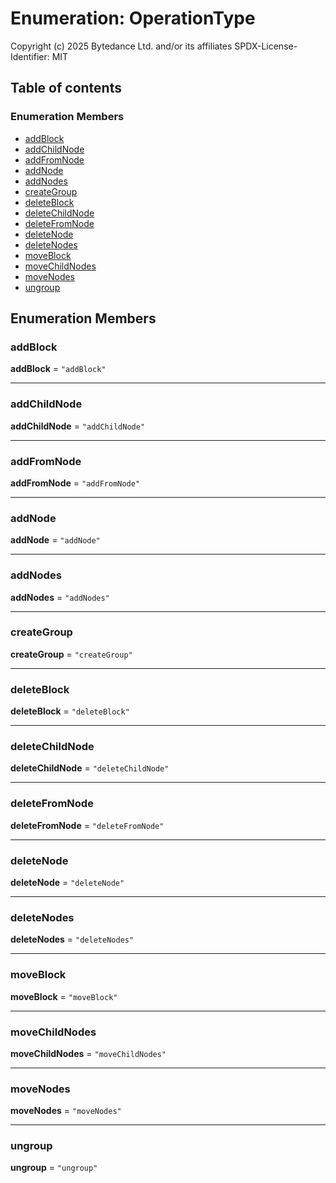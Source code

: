 # Enumeration: OperationType

Copyright (c) 2025 Bytedance Ltd. and/or its affiliates
SPDX-License-Identifier: MIT

## Table of contents

### Enumeration Members

* [addBlock](/en/auto-docs/free-layout-editor/enums/OperationType.md#addblock)
* [addChildNode](/en/auto-docs/free-layout-editor/enums/OperationType.md#addchildnode)
* [addFromNode](/en/auto-docs/free-layout-editor/enums/OperationType.md#addfromnode)
* [addNode](/en/auto-docs/free-layout-editor/enums/OperationType.md#addnode)
* [addNodes](/en/auto-docs/free-layout-editor/enums/OperationType.md#addnodes)
* [createGroup](/en/auto-docs/free-layout-editor/enums/OperationType.md#creategroup)
* [deleteBlock](/en/auto-docs/free-layout-editor/enums/OperationType.md#deleteblock)
* [deleteChildNode](/en/auto-docs/free-layout-editor/enums/OperationType.md#deletechildnode)
* [deleteFromNode](/en/auto-docs/free-layout-editor/enums/OperationType.md#deletefromnode)
* [deleteNode](/en/auto-docs/free-layout-editor/enums/OperationType.md#deletenode)
* [deleteNodes](/en/auto-docs/free-layout-editor/enums/OperationType.md#deletenodes)
* [moveBlock](/en/auto-docs/free-layout-editor/enums/OperationType.md#moveblock)
* [moveChildNodes](/en/auto-docs/free-layout-editor/enums/OperationType.md#movechildnodes)
* [moveNodes](/en/auto-docs/free-layout-editor/enums/OperationType.md#movenodes)
* [ungroup](/en/auto-docs/free-layout-editor/enums/OperationType.md#ungroup)

## Enumeration Members

### addBlock

**addBlock** = `"addBlock"`

***

### addChildNode

**addChildNode** = `"addChildNode"`

***

### addFromNode

**addFromNode** = `"addFromNode"`

***

### addNode

**addNode** = `"addNode"`

***

### addNodes

**addNodes** = `"addNodes"`

***

### createGroup

**createGroup** = `"createGroup"`

***

### deleteBlock

**deleteBlock** = `"deleteBlock"`

***

### deleteChildNode

**deleteChildNode** = `"deleteChildNode"`

***

### deleteFromNode

**deleteFromNode** = `"deleteFromNode"`

***

### deleteNode

**deleteNode** = `"deleteNode"`

***

### deleteNodes

**deleteNodes** = `"deleteNodes"`

***

### moveBlock

**moveBlock** = `"moveBlock"`

***

### moveChildNodes

**moveChildNodes** = `"moveChildNodes"`

***

### moveNodes

**moveNodes** = `"moveNodes"`

***

### ungroup

**ungroup** = `"ungroup"`
